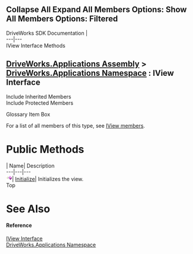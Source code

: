 Collapse All Expand All Members Options: Show All  Members Options: Filtered   
---  
DriveWorks SDK Documentation  |   
---|---  
IView Interface Methods   
  
[DriveWorks.Applications Assembly](topic13.md) > [DriveWorks.Applications Namespace](topic16.md) : IView Interface  
---  
  
Include Inherited Members    
Include Protected Members    


Glossary Item Box

For a list of all members of this type, see [IView members](topic535.md).

# Public Methods

| Name| Description  
---|---|---  
![ Method](dotnetimages/Method.gif)| [Initialize](topic539.md)| Initializes the view.   
Top

# See Also

#### Reference

[IView Interface](topic534.md)   
[DriveWorks.Applications Namespace](topic16.md)


